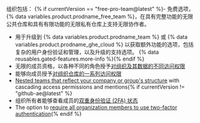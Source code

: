 组织包括：
{% if currentVersion == "free-pro-team@latest" %}- 免费选项，{% data variables.product.prodname_free_team %}，在具有完整功能的无限公共仓库和具有有限功能的无限私有仓库上支持无限协作者。
- 用于升级到 {% data variables.product.prodname_team %} 或 {% data variables.product.prodname_ghe_cloud %} 以获取额外功能的选项，包括复杂的用户身份验证和管理，以及升级的支持选项。 {% data reusables.gated-features.more-info %}{% endif %}
- 无限的成员资格，以各种不同的角色授予[对组织及其数据的不同访问权限](/articles/permission-levels-for-an-organization)
- 能够向成员授予[对组织仓库的一系列访问权限](/articles/repository-permission-levels-for-an-organization)
- [Nested teams that reflect your company or group's structure](/articles/about-teams) with cascading access permissions and mentions{% if currentVersion != "github-ae@latest" %}
- 组织所有者能够查看成员的[双重身份验证 (2FA) 状态](/articles/about-two-factor-authentication)
- The option to [require all organization members to use two-factor authentication](/articles/requiring-two-factor-authentication-in-your-organization){% endif %}
